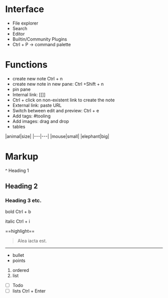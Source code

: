 # Interface
- File explorer
- Search
- Editor
- Builtin/Community Plugins
- Ctrl + P -> command palette

# Functions
- create new note Ctrl + n
- create new note in new pane: Ctrl +Shift + n
- pin pane
- Internal link: [[]]
- Ctrl + click on non-existent link to create the note
- External link: paste URL
- Switch between edit and preview: Ctrl + e
- Add tags: #tooling
- Add images: drag and drop
- tables

|animal|size|
	|---|---|
|mouse|small|
|elephant|big|



# Markup
^ Heading 1
## Heading 2 
### Heading 3 etc.

bold Ctrl + b

italic Ctrl + i

==highlight==

> Alea iacta est.

---
- bullet
- points

1. ordered
2. list

- [ ] Todo
- [ ] lists
Ctrl + Enter 
